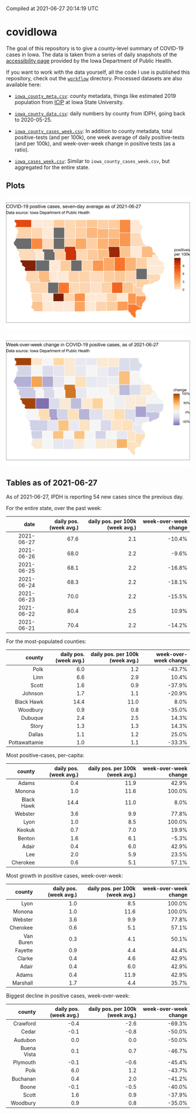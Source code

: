 Compiled at 2021-06-27 20:14:19 UTC

<!-- README.md is generated from README.Rmd. Please edit that file -->

# covidIowa

<!-- badges: start -->

<!-- badges: end -->

The goal of this repository is to give a county-level summary of
COVID-19 cases in Iowa. The data is taken from a series of daily
snapshots of the [accessibility
page](https://coronavirus.iowa.gov/pages/access) provided by the Iowa
Department of Public Health.

If you want to work with the data yourself, all the code I use is
published this repository, check out the [`workflow`](workflow)
directory. Processed datasets are also available here:

  - [`iowa_county_meta.csv`](https://raw.githubusercontent.com/ijlyttle/covidIowa/master/workflow/data/99-publish/iowa_county_meta.csv):
    county metadata, things like estimated 2019 population from
    [ICIP](https://www.icip.iastate.edu/tables/population/counties-estimates)
    at Iowa State University.

  - [`iowa_county_data.csv`](https://raw.githubusercontent.com/ijlyttle/covidIowa/master/workflow/data/99-publish/iowa_county_data.csv):
    daily numbers by county from IDPH, going back to 2020-05-25.

  - [`iowa_county_cases_week.csv`](https://raw.githubusercontent.com/ijlyttle/covidIowa/master/workflow/data/99-publish/iowa_county_data.csv):
    In addition to county metadata, total positive-tests (and per 100k),
    one week average of daily positive-tests (and per 100k), and
    week-over-week change in positive tests (as a ratio).

  - [`iowa_cases_week.csv`](https://raw.githubusercontent.com/ijlyttle/covidIowa/master/workflow/data/99-publish/iowa_cases_week.csv):
    Similar to `iowa_county_cases_week.csv`, but aggregated for the
    entire state.

## Plots

![](workflow/data/99-publish/iowa_cases.png)

![](workflow/data/99-publish/iowa_change.png)

## Tables as of 2021-06-27

As of 2021-06-27, IPDH is reporting 54 new cases since the previous day.

For the entire state, over the past week:

|       date | daily pos. (week avg.) | daily pos. per 100k (week avg.) | week-over-week change |
| ---------: | ---------------------: | ------------------------------: | --------------------: |
| 2021-06-27 |                   67.6 |                             2.1 |               \-10.4% |
| 2021-06-26 |                   68.0 |                             2.2 |                \-9.6% |
| 2021-06-25 |                   68.1 |                             2.2 |               \-16.8% |
| 2021-06-24 |                   68.3 |                             2.2 |               \-18.1% |
| 2021-06-23 |                   70.0 |                             2.2 |               \-15.5% |
| 2021-06-22 |                   80.4 |                             2.5 |                 10.9% |
| 2021-06-21 |                   70.4 |                             2.2 |               \-14.2% |

For the most-populated counties:

|        county | daily pos. (week avg.) | daily pos. per 100k (week avg.) | week-over-week change |
| ------------: | ---------------------: | ------------------------------: | --------------------: |
|          Polk |                    6.0 |                             1.2 |               \-43.7% |
|          Linn |                    6.6 |                             2.9 |                 10.4% |
|         Scott |                    1.6 |                             0.9 |               \-37.9% |
|       Johnson |                    1.7 |                             1.1 |               \-20.9% |
|    Black Hawk |                   14.4 |                            11.0 |                  8.0% |
|      Woodbury |                    0.9 |                             0.8 |               \-35.0% |
|       Dubuque |                    2.4 |                             2.5 |                 14.3% |
|         Story |                    1.3 |                             1.3 |                 14.3% |
|        Dallas |                    1.1 |                             1.2 |                 25.0% |
| Pottawattamie |                    1.0 |                             1.1 |               \-33.3% |

Most positive-cases, per-capita:

|     county | daily pos. (week avg.) | daily pos. per 100k (week avg.) | week-over-week change |
| ---------: | ---------------------: | ------------------------------: | --------------------: |
|      Adams |                    0.4 |                            11.9 |                 42.9% |
|     Monona |                    1.0 |                            11.6 |                100.0% |
| Black Hawk |                   14.4 |                            11.0 |                  8.0% |
|    Webster |                    3.6 |                             9.9 |                 77.8% |
|       Lyon |                    1.0 |                             8.5 |                100.0% |
|     Keokuk |                    0.7 |                             7.0 |                 19.9% |
|     Benton |                    1.6 |                             6.1 |                \-5.3% |
|      Adair |                    0.4 |                             6.0 |                 42.9% |
|        Lee |                    2.0 |                             5.9 |                 23.5% |
|   Cherokee |                    0.6 |                             5.1 |                 57.1% |

Most growth in positive cases, week-over-week:

|    county | daily pos. (week avg.) | daily pos. per 100k (week avg.) | week-over-week change |
| --------: | ---------------------: | ------------------------------: | --------------------: |
|      Lyon |                    1.0 |                             8.5 |                100.0% |
|    Monona |                    1.0 |                            11.6 |                100.0% |
|   Webster |                    3.6 |                             9.9 |                 77.8% |
|  Cherokee |                    0.6 |                             5.1 |                 57.1% |
| Van Buren |                    0.3 |                             4.1 |                 50.1% |
|   Fayette |                    0.9 |                             4.4 |                 44.4% |
|    Clarke |                    0.4 |                             4.6 |                 42.9% |
|     Adair |                    0.4 |                             6.0 |                 42.9% |
|     Adams |                    0.4 |                            11.9 |                 42.9% |
|  Marshall |                    1.7 |                             4.4 |                 35.7% |

Biggest decline in positive cases, week-over-week:

|      county | daily pos. (week avg.) | daily pos. per 100k (week avg.) | week-over-week change |
| ----------: | ---------------------: | ------------------------------: | --------------------: |
|    Crawford |                  \-0.4 |                           \-2.6 |               \-69.3% |
|       Cedar |                  \-0.1 |                           \-0.8 |               \-50.0% |
|     Audubon |                    0.0 |                             0.0 |               \-50.0% |
| Buena Vista |                    0.1 |                             0.7 |               \-46.7% |
|    Plymouth |                  \-0.1 |                           \-0.6 |               \-45.4% |
|        Polk |                    6.0 |                             1.2 |               \-43.7% |
|    Buchanan |                    0.4 |                             2.0 |               \-41.2% |
|       Boone |                  \-0.1 |                           \-0.5 |               \-40.0% |
|       Scott |                    1.6 |                             0.9 |               \-37.9% |
|    Woodbury |                    0.9 |                             0.8 |               \-35.0% |
